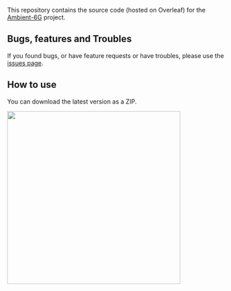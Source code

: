 
This repository contains the source code (hosted on Overleaf) for the [Ambient-6G](https://ambient-6g.eu/) project.

## Bugs, features and Troubles
If you found bugs, or have feature requests or have troubles, please use the [issues page](https://github.com/GillesC/AMBIENT-6G-Deliverable-Template/issues).

## How to use

You can download the latest version as a ZIP. 

<img src="https://github.com/user-attachments/assets/bd29fc92-2450-499f-9d65-1b43b69c5c01" width="400"/>
